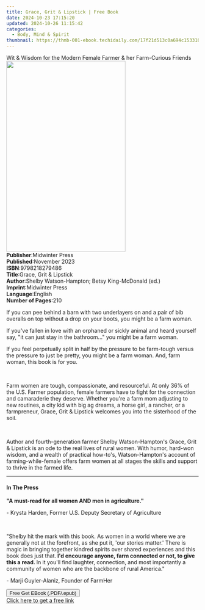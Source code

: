 ```yaml
---
title: Grace, Grit & Lipstick | Free Book
date: 2024-10-23 17:15:20
updated: 2024-10-26 11:15:42
categories:
  - Body, Mind & Spirit
thumbnail: https://thmb-001-ebook.techidaily.com/17f21d513c0a694c15331094d25c546efe666818abcb9ae38094c198f049ed4c.jpg
---
```

<main id="book-container">
  <div class="flex flex-col">
    <div class="book-brief flex-1 py-6 px-4 sm:p-6 md:py-10 md:px-8">
      <!-- brief-->
      <div class="book-brief-main">
        Wit & Wisdom for the Modern Female Farmer & her Farm-Curious Friends
      </div>
    </div>
    <div
      class="book-meta-info flex-1 grid gap-4 col-start-1 col-end-3 row-start-1 sm:mb-6 sm:grid-cols-4 lg:gap-6 lg:col-start-2 lg:row-end-6 lg:row-span-6 lg:mb-0"
    >
      <div
        class="book-meta-info-left place-content-center mt-4 p-4 text-sm leading-6 col-start-2 col-span-2 dark:text-slate-400"
      >
        <img
          class="w-full h-500 object-cover rounded-lg sm:h-255 sm:col-span-2 lg:col-span-full"
          src="https://img-001-ebook.techidaily.com/8c572661d280bd141a2ccf05c253cc46b22cc6c01584d1976aee24a392786c7c.jpg"
          alt=""
          width="312"
          height="500"
        />
      </div>
      <div
        class="book-meta-info-right mt-2 col-start-1 row-start-2 col-span-3 self-center"
      >
        <!-- meta data  -->
        <div class="flex flex-col px-4 md:px-8">
          <div class="flex-1">
            <strong>Publisher</strong>:<span class="px-2">Midwinter Press</span>
          </div>
          <div class="flex-1">
            <strong>Published</strong>:<span class="px-2">November 2023</span>
          </div>
          <div class="flex-1">
            <strong>ISBN</strong>:<span class="px-2">9798218279486</span>
          </div>
          <div class="flex-1">
            <strong>Title</strong>:<span class="px-2"
              >Grace, Grit &amp; Lipstick</span
            >
          </div>
          <div class="flex-1">
            <strong>Author</strong>:<span class="px-2"
              >Shelby Watson-Hampton; Betsy King-McDonald (ed.)</span
            >
          </div>
          <div class="flex-1">
            <strong>Imprint</strong>:<span class="px-2">Midwinter Press</span>
          </div>
          <div class="flex-1">
            <strong>Language</strong>:<span class="px-2">English</span>
          </div>
          <div class="flex-1">
            <strong>Number of Pages</strong>:<span class="px-2">210</span>
          </div>
        </div>
      </div>
    </div>
    <div class="book-description flex-1 py-6 px-4 sm:p-6 md:py-10 md:px-8">
      <div class="book-description-main">
        <div accordion-content="" id="description">
          <p>
            If you can pee behind a barn with two underlayers on and a pair of
            bib overalls on top without a drop on your boots, you might be a
            farm woman.
          </p>
          <p>
            If you've fallen in love with an orphaned or sickly animal and heard
            yourself say, "it can just stay in the bathroom..." you might be a
            farm woman.
          </p>
          <p>
            If you feel perpetually split in half by the pressure to be
            farm-tough versus the pressure to just be pretty, you might be a
            farm woman. And, farm woman, this book is for you.
          </p>
          <p><br /></p>
          <p>
            Farm women are tough, compassionate, and resourceful. At only 36% of
            the U.S. Farmer population, female farmers have to fight for the
            connection and camaraderie they deserve. Whether you're a farm mom
            adjusting to new routines, a city kid with big ag dreams, a horse
            girl, a rancher, or a farmpreneur, Grace, Grit &amp; Lipstick
            welcomes you into the sisterhood of the soil.
          </p>
          <p><br /></p>
          <p>
            Author and fourth-generation farmer Shelby Watson-Hampton's Grace,
            Grit &amp; Lipstick is an ode to the real lives of rural women. With
            humor, hard-won wisdom, and a wealth of practical how-to's,
            Watson-Hampton's account of farming-while-female offers farm women
            at all stages the skills and support to thrive in the farmed life.
          </p>
        </div>
        <div class="accordion-fader"></div>
      </div>
    </div>
    <div class="book-excerpts flex-1 py-6 px-4 sm:p-6 md:py-10 md:px-8">
      <!-- excerpts-->
      <div class="book-excerpts-main">
        <hr />
        <h4 class="placeholder placeholder-heading">
          <span>In The Press</span>
        </h4>
        <p></p>
        <p>
          <strong>"A must-read for all women AND men in agriculture."</strong>
        </p>
        <p>- Krysta Harden, Former U.S. Deputy Secretary of Agriculture</p>
        <p><br /></p>
        <p>
          "Shelby hit the mark with this book. As women in a world where we are
          generally not at the forefront, as she put it, 'our stories matter.'
          There is magic in bringing together kindred spirits over shared
          experiences and this book does just that.<strong>
            I'd encourage anyone, farm connected or not, to give this a read. </strong
          >In it you'll find laughter, connection, and most importantly a
          community of women who are the backbone of rural America."
        </p>
        <p>- Marji Guyler-Alaniz, Founder of FarmHer</p>
        <p></p>
      </div>
    </div>
    <div
      class="book-about-author flex-1 py-6 px-4 sm:p-6 md:py-10 md:px-8"
    ></div>
    <div class="book-free-get flex-1 py-6 px-4 sm:p-6 md:py-10 md:px-8">
      <button
        id="btn-free-get"
        class="bg-blue-500 hover:bg-blue-700 text-white font-bold py-2 px-4 rounded"
      >
        Free Get EBook (.PDF/.epub)
      </button>
      <div id="countdown-display" class="px-2 text-lg mt-2"></div>
      <a
        id="free-link"
        class="hidden bg-blue-500 hover:bg-blue-700 text-white font-bold py-2 px-4 rounded"
        href="https://www.ebooks.com/en-us/book/211112324/grace-grit-lipstick/shelby-watson-hampton/"
        target="_blank"
        >Click here to get a free link</a
      >
    </div>
    <script>
      let countdownTime = 0;
      let countdownInterval = null;
      document
        .getElementById('btn-free-get')
        .addEventListener('click', startCountdown);
      function startCountdown() {
        countdownTime = new Date().getTime() + 60000 * 3;
        countdownInterval = setInterval(updateCountdown, 1000);
        document.getElementById('btn-free-get').disabled = true;
        document
          .getElementById('btn-free-get')
          .classList.add('bg-gray-500', 'cursor-not-allowed');
      }
      function updateCountdown() {
        let currentTime = new Date().getTime();
        let timeLeft = countdownTime - currentTime;
        let secondsLeft = Math.floor(timeLeft / 1000);
        document.getElementById('countdown-display').innerHTML =
          `Remaining time: ${secondsLeft} seconds.`;
        if (secondsLeft <= 0) {
          clearInterval(countdownInterval);
          document.getElementById('btn-free-get').classList.add('hidden');
          document.getElementById('free-link').classList.remove('hidden');
          document.getElementById('countdown-display').innerHTML = '';
        }
      }
    </script>
  </div>
</main>
